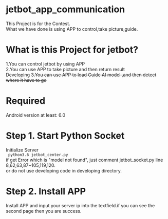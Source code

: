 # jetbot_app_communication
This Project is for the Contest.<br>
What we have done is using APP to control,take picture,guide.
# What is this Project for jetbot?
1.You can control jetbot by using APP <br>
2.You can use APP to take picture and then return result <br>
Developing <del> 3.You can use APP to load Guide AI model ,and then detect where it have to go <br> </del> 

# Required
Android version at least: 6.0
# Step 1. Start Python Socket
Initialize Server <br>
<code> python3.6 jetbot_center.py </code> <br>
if get Error which is "model not found", just comment jetbot_socket.py line 8,62,63,87~105,119,120.<br>
or do not use developing code in developing directory.
# Step 2. Install APP
Install APP and input your server ip into the textfield.if you can see the second page then you are success.<br>  
